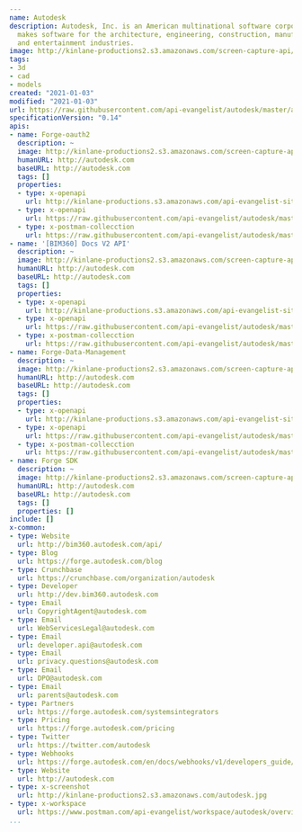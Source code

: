 ```yaml
---
name: Autodesk
description: Autodesk, Inc. is an American multinational software corporation that
  makes software for the architecture, engineering, construction, manufacturing, media,
  and entertainment industries.
image: http://kinlane-productions2.s3.amazonaws.com/screen-capture-api/1384-autodesk-bim360-glue.jpg
tags:
- 3d
- cad
- models
created: "2021-01-03"
modified: "2021-01-03"
url: https://raw.githubusercontent.com/api-evangelist/autodesk/master/apis.json
specificationVersion: "0.14"
apis:
- name: Forge-oauth2
  description: ~
  image: http://kinlane-productions2.s3.amazonaws.com/screen-capture-api/1384-autodesk-bim360-glue.jpg
  humanURL: http://autodesk.com
  baseURL: http://autodesk.com
  tags: []
  properties:
  - type: x-openapi
    url: http://kinlane-productions.s3.amazonaws.com/api-evangelist-site/company/openapis/forgeoauth2.json
  - type: x-openapi
    url: https://raw.githubusercontent.com/api-evangelist/autodesk/master/forgeoauth2-openapi.json
  - type: x-postman-collecction
    url: https://raw.githubusercontent.com/api-evangelist/autodesk/master/forgeoauth2-postman-collection.json
- name: '[BIM360] Docs V2 API'
  description: ~
  image: http://kinlane-productions2.s3.amazonaws.com/screen-capture-api/1384-autodesk-bim360-glue.jpg
  humanURL: http://autodesk.com
  baseURL: http://autodesk.com
  tags: []
  properties:
  - type: x-openapi
    url: http://kinlane-productions.s3.amazonaws.com/api-evangelist-site/company/openapis/bim360-docs-v2-api.json
  - type: x-openapi
    url: https://raw.githubusercontent.com/api-evangelist/autodesk/master/bim360-docs-v2-api-openapi.json
  - type: x-postman-collecction
    url: https://raw.githubusercontent.com/api-evangelist/autodesk/master/bim360-docs-v2-api-postman-collection.json
- name: Forge-Data-Management
  description: ~
  image: http://kinlane-productions2.s3.amazonaws.com/screen-capture-api/1384-autodesk-bim360-glue.jpg
  humanURL: http://autodesk.com
  baseURL: http://autodesk.com
  tags: []
  properties:
  - type: x-openapi
    url: http://kinlane-productions.s3.amazonaws.com/api-evangelist-site/company/openapis/forgedatamanagement.json
  - type: x-openapi
    url: https://raw.githubusercontent.com/api-evangelist/autodesk/master/forgedatamanagement-openapi.json
  - type: x-postman-collecction
    url: https://raw.githubusercontent.com/api-evangelist/autodesk/master/forgedatamanagement-postman-collection.json
- name: Forge SDK
  description: ~
  image: http://kinlane-productions2.s3.amazonaws.com/screen-capture-api/1384-autodesk-bim360-glue.jpg
  humanURL: http://autodesk.com
  baseURL: http://autodesk.com
  tags: []
  properties: []
include: []
x-common:
- type: Website
  url: http://bim360.autodesk.com/api/
- type: Blog
  url: https://forge.autodesk.com/blog
- type: Crunchbase
  url: https://crunchbase.com/organization/autodesk
- type: Developer
  url: http://dev.bim360.autodesk.com
- type: Email
  url: CopyrightAgent@autodesk.com
- type: Email
  url: WebServicesLegal@autodesk.com
- type: Email
  url: developer.api@autodesk.com
- type: Email
  url: privacy.questions@autodesk.com
- type: Email
  url: DPO@autodesk.com
- type: Email
  url: parents@autodesk.com
- type: Partners
  url: https://forge.autodesk.com/systemsintegrators
- type: Pricing
  url: https://forge.autodesk.com/pricing
- type: Twitter
  url: https://twitter.com/autodesk
- type: Webhooks
  url: https://forge.autodesk.com/en/docs/webhooks/v1/developers_guide/overview/
- type: Website
  url: http://autodesk.com
- type: x-screenshot
  url: http://kinlane-productions2.s3.amazonaws.com/autodesk.jpg
- type: x-workspace
  url: https://www.postman.com/api-evangelist/workspace/autodesk/overview
...
```

